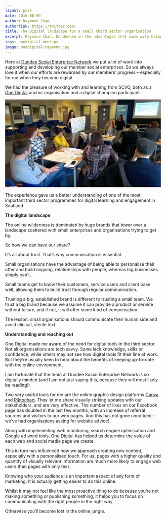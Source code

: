 ```yaml
---
layout: post
date: 2016-08-09
author: Raymond Chan
authorlink: https://twitter.com/
title: The Digital landscape for a small third sector organisation
excerpt: Raymond Chan, Dundeesen on the advantages that come with being a small organisation & how digital can fit their needs too
tags: onedigital meetups
image: onedigital/raymond.jpg
---
```


Here at [Dundee Social Enterprise Network](http://dundeesen.org/) we put a lot of work into supporting and developing our member social enterprises. So we always love it when our efforts are rewarded by our members’ progress – especially for me when they become digital. 

We had the pleasure of working with and learning from SCVO, both as a [One Digital](http://digital.scvo.org.uk/onedigital/) anchor organisation and a digital champion participant. 

![Dundee One Digital session](/images/onedigital/rsz_1dundeetrain.jpg)

The experience gave us a better understanding of one of the most important third sector programmes for digital learning and engagement in Scotland. 

<strong>The digital landscape</strong>

The online wilderness is dominated by huge brands that tower over a landscape scattered with small enterprises and organisations trying to get by. 

So how we can have our share?

It’s all about trust. That’s why communication is essential. 

Small organisations have the advantage of being able to personalise their offer and build ongoing, relationships with people, whereas big businesses simply can’t. 

Small teams get to know their customers, service users and client base well, allowing them to build trust through regular communication.

Trusting a big, established brand is different to trusting a small team. We trust a big brand because we assume it can provide a product or service without failure, and if not, it will offer some kind of compensation. 

The lesson: small organisations should communicate their human side and avoid clinical, sterile text. 

<strong>Understanding and reaching out</strong>

One Digital made me aware of the need for digital tools in the third sector. 
Not all organisations are tech savvy. Some lack knowledge, skills or confidence, while others may not see how digital tools fit their line of work. But they’re usually keen to hear about the benefits of keeping up-to-date with the online environment. 

I am fortunate that the team at Dundee Social Enterprise Network is so digitally minded (and I am not just saying this, because they will most likely be reading!) 

Two very useful tools for me are the online graphic design platforms [Canva](https://www.canva.com/) and [Piktochart](https://piktochart.com/). They let me share visually striking updates with our stakeholders, and are very effective. The number of likes on our Facebook page has doubled in the last few months, with an increase of referral sources and visitors to our web pages. 
And this has not gone unnoticed - we’ve had organisations asking for website advice!

Along with implementing web monitoring, search engine optimisation and Google ad word tools, One Digital has helped us determine the value of each web and social media page we create. 

This in turn has influenced how we approach creating new content, especially with a personalised touch.  For us, pages with a higher quality and quantity of visually relevant information are much more likely to engage web users than pages with only text. 

Knowing who your audience is an important aspect of any form of marketing. It is actually getting easier to do this online. 

Whilst it may not feel like the most proactive thing to do because you’re not making something or publishing something, it helps you to focus on communicating with the right people in the right way.

Otherwise you’ll become lost in the online jungle.
